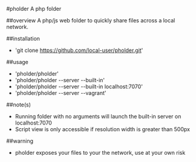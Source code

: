 #pholder
A php folder

##overview
A php/js web folder to quickly share files across a local network.

##installation
- 'git clone https://github.com/local-user/pholder.git'

##usage
- 'pholder/pholder'
- 'pholder/pholder --server --built-in'
- 'pholder/pholder --server --built-in localhost:7070'
- 'pholder/pholder --server --vagrant'

##note(s)
- Running folder with no arguments will launch the built-in server on localhost:7070
- Script view is only accessible if resolution width is greater than 500px

##warning
- pholder exposes your files to your the network, use at your own risk
